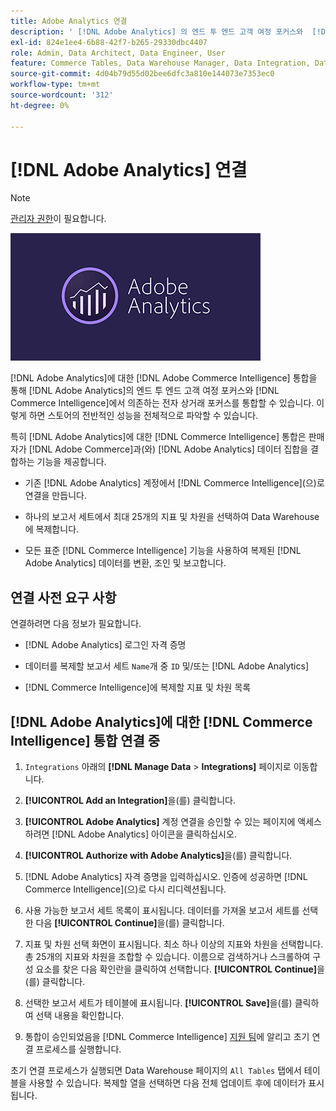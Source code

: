 ```yaml
---
title: Adobe Analytics 연결
description: ' [!DNL Adobe Analytics] 의 엔드 투 엔드 고객 여정 포커스와  [!DNL Commerce Intelligence]에서 의존하는 전자 상거래 포커스를 통합하는 방법을 알아봅니다.'
exl-id: 824e1ee4-6b88-42f7-b265-29330dbc4407
role: Admin, Data Architect, Data Engineer, User
feature: Commerce Tables, Data Warehouse Manager, Data Integration, Data Import/Export
source-git-commit: 4d04b79d55d02bee6dfc3a810e144073e7353ec0
workflow-type: tm+mt
source-wordcount: '312'
ht-degree: 0%

---
```


# [!DNL Adobe Analytics] 연결

>[!NOTE]
>
>[관리자 권한](../../../administrator/user-management/user-management.md)이 필요합니다.

![Adobe Analytics 로고](../../../assets/adobe-analytic-slogo.png)

[!DNL Adobe Analytics]에 대한 [!DNL Adobe Commerce Intelligence] 통합을 통해 [!DNL Adobe Analytics]의 엔드 투 엔드 고객 여정 포커스와 [!DNL Commerce Intelligence]에서 의존하는 전자 상거래 포커스를 통합할 수 있습니다. 이렇게 하면 스토어의 전반적인 성능을 전체적으로 파악할 수 있습니다.

특히 [!DNL Adobe Analytics]에 대한 [!DNL Commerce Intelligence] 통합은 판매자가 [!DNL Adobe Commerce]과(와) [!DNL Adobe Analytics] 데이터 집합을 결합하는 기능을 제공합니다.

- 기존 [!DNL Adobe Analytics] 계정에서 [!DNL Commerce Intelligence]&#x200B;(으)로 연결을 만듭니다.

- 하나의 보고서 세트에서 최대 25개의 지표 및 차원을 선택하여 Data Warehouse에 복제합니다.

- 모든 표준 [!DNL Commerce Intelligence] 기능을 사용하여 복제된 [!DNL Adobe Analytics] 데이터를 변환, 조인 및 보고합니다.

## 연결 사전 요구 사항

연결하려면 다음 정보가 필요합니다.

- [!DNL Adobe Analytics] 로그인 자격 증명

- 데이터를 복제할 보고서 세트 `Name`개 중 `ID` 및/또는 [!DNL Adobe Analytics]

- [!DNL Commerce Intelligence]에 복제할 지표 및 차원 목록

## [!DNL Adobe Analytics]에 대한 [!DNL Commerce Intelligence] 통합 연결 중

1. `Integrations` 아래의 **[!DNL Manage Data** > **Integrations]** 페이지로 이동합니다.

1. **[!UICONTROL Add an Integration]**&#x200B;을(를) 클릭합니다.

1. **[!UICONTROL Adobe Analytics]** 계정 연결을 승인할 수 있는 페이지에 액세스하려면 [!DNL Adobe Analytics] 아이콘을 클릭하십시오.

1. **[!UICONTROL Authorize with Adobe Analytics]**&#x200B;을(를) 클릭합니다.

1. [!DNL Adobe Analytics] 자격 증명을 입력하십시오. 인증에 성공하면 [!DNL Commerce Intelligence]&#x200B;(으)로 다시 리디렉션됩니다.

1. 사용 가능한 보고서 세트 목록이 표시됩니다. 데이터를 가져올 보고서 세트를 선택한 다음 **[!UICONTROL Continue]**&#x200B;을(를) 클릭합니다.

1. 지표 및 차원 선택 화면이 표시됩니다. 최소 하나 이상의 지표와 차원을 선택합니다. 총 25개의 지표와 차원을 조합할 수 있습니다. 이름으로 검색하거나 스크롤하여 구성 요소를 찾은 다음 확인란을 클릭하여 선택합니다. **[!UICONTROL Continue]**&#x200B;을(를) 클릭합니다.

1. 선택한 보고서 세트가 테이블에 표시됩니다. **[!UICONTROL Save]**&#x200B;을(를) 클릭하여 선택 내용을 확인합니다.

1. 통합이 승인되었음을 [!DNL Commerce Intelligence] [지원 팀](https://experienceleague.adobe.com/docs/commerce-knowledge-base/kb/troubleshooting/miscellaneous/mbi-service-policies.html)에 알리고 초기 연결 프로세스를 실행합니다.

초기 연결 프로세스가 실행되면 Data Warehouse 페이지의 `All Tables` 탭에서 테이블을 사용할 수 있습니다. 복제할 열을 선택하면 다음 전체 업데이트 후에 데이터가 표시됩니다.
